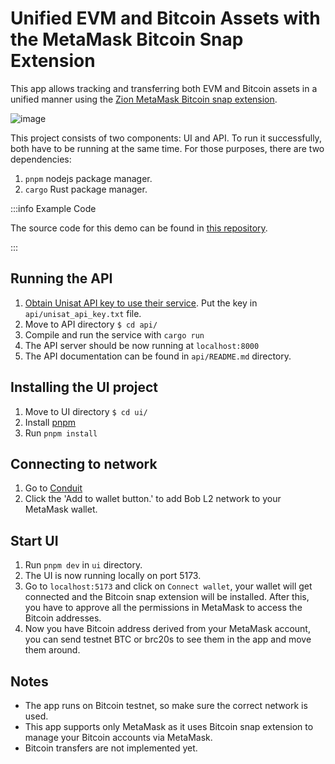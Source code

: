 # Unified EVM and Bitcoin Assets with the MetaMask Bitcoin Snap Extension

This app allows tracking and transferring both EVM and Bitcoin assets in a unified manner using the [Zion MetaMask Bitcoin snap extension](https://snaps.metamask.io/snap/npm/btcsnap/).

![image](https://github.com/bob-collective/demo-unified-assets-tracker/assets/47864599/c13783e0-5cbe-4a30-89d7-3c12a39cb408)

This project consists of two components: UI and API. To run it successfully, both have to be running at the same time. For those purposes, there are two dependencies:

1. `pnpm` nodejs package manager.
2. `cargo` Rust package manager.

:::info Example Code

The source code for this demo can be found in [this repository](https://github.com/bob-collective/demo-unified-assets-tracker/).

:::

## Running the API

1. [Obtain Unisat API key to use their service](https://docs.unisat.io/dev/open-api#getting-an-api-key). Put the key in `api/unisat_api_key.txt` file.
2. Move to API directory `$ cd api/`
3. Compile and run the service with `cargo run`
4. The API server should be now running at `localhost:8000`
5. The API documentation can be found in `api/README.md` directory.

## Installing the UI project

1. Move to UI directory `$ cd ui/`
2. Install [pnpm](https://pnpm.io/installation)
3. Run `pnpm install`

## Connecting to network

1. Go to [Conduit](https://app.conduit.xyz/published/view/fluffy-bob-7mjgi9pmtg)
2. Click the 'Add to wallet button.' to add Bob L2 network to your MetaMask wallet.

## Start UI

1. Run `pnpm dev` in `ui` directory.
2. The UI is now running locally on port 5173.
3. Go to `localhost:5173` and click on `Connect wallet`, your wallet will get connected and the Bitcoin snap extension will be installed. After this, you have to approve all the permissions in MetaMask to access the Bitcoin addresses.
4. Now you have Bitcoin address derived from your MetaMask account, you can send testnet BTC or brc20s to see them in the app and move them around.

## Notes

- The app runs on Bitcoin testnet, so make sure the correct network is used.
- This app supports only MetaMask as it uses Bitcoin snap extension to manage your Bitcoin accounts via MetaMask.
- Bitcoin transfers are not implemented yet.
